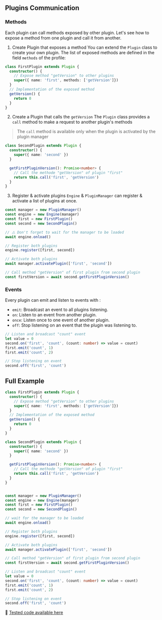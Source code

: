 ## Plugins Communication

### Methods

Each plugin can call methods exposed by other plugin. Let's see how to expose a method from one plugin and call it from another.

1. Create Plugin that exposes a method
You can extend the `Plugin` class to create your own plugin. The list of exposed methods are defined in the field `methods` of the profile: 
```typescript
class FirstPlugin extends Plugin {
  constructor() {
    // Expose method "getVersion" to other plugins
    super({ name: 'first', methods: ['getVersion']})
  }
  // Implementation of the exposed method
  getVersion() {
    return 0
  }
}
```

2. Create a Plugin that calls the `getVersion`
The `Plugin` class provides a `call` method to make a request to another plugin's methods

> The `call` method is available only when the plugin is activated by the plugin manager

```typescript
class SecondPlugin extends Plugin {
  constructor() {
    super({ name: 'second' })
  }

  getFirstPluginVersion(): Promise<number> {
    // Call the methode "getVersion" of plugin "first"
    return this.call('first', 'getVersion')
  }
}
```

3. Register & activate plugins
`Engine` & `PluginManager` can register & activate a list of plugins at once.
```typescript
const manager = new PluginManager()
const engine = new Engine(manager)
const first = new FirstPlugin()
const second = new SecondPlugin()

// ⚠️ Don't forget to wait for the manager to be loaded
await engine.onload()

// Register both plugins 
engine.register([first, second])

// Activate both plugins
await manager.activatePlugin(['first', 'second'])

// Call method "getVersion" of first plugin from second plugin 
const firstVersion = await second.getFirstPluginVersion()
```

### Events

Every plugin can emit and listen to events with : 
- `emit`: Broadcast an event to all plugins listening.
- `on`: Listen to an event from another plugin.
- `once`: Listen once to one event of another plugin.
- `off`: Stop listening on an event that the plugin was listening to.

```typescript
// Listen and broadcast "count" event
let value = 0
second.on('first', 'count', (count: number) => value = count)
first.emit('count', 1)
first.emit('count', 2)

// Stop listening on event
second.off('first', 'count')
```


## Full Example

```typescript
class FirstPlugin extends Plugin {
  constructor() {
    // Expose method "getVersion" to other plugins
    super({ name: 'first', methods: ['getVersion']})
  }
  // Implementation of the exposed method
  getVersion() {
    return 0
  }
}

class SecondPlugin extends Plugin {
  constructor() {
    super({ name: 'second' })
  }

  getFirstPluginVersion(): Promise<number> {
    // Call the methode "getVersion" of plugin "first"
    return this.call('first', 'getVersion')
  }
}


const manager = new PluginManager()
const engine = new Engine(manager)
const first = new FirstPlugin()
const second = new SecondPlugin()

// wait for the manager to be loaded
await engine.onload()

// Register both plugins 
engine.register([first, second])

// Activate both plugins
await manager.activatePlugin(['first', 'second'])

// Call method "getVersion" of first plugin from second plugin 
const firstVersion = await second.getFirstPluginVersion()

// Listen and broadcast "count" event
let value = 0
second.on('first', 'count', (count: number) => value = count)
first.emit('count', 1)
first.emit('count', 2)

// Stop listening on event
second.off('first', 'count')
```

🧪 [Tested code available here](../../examples/engine/tests/2-plugin-communication.ts)